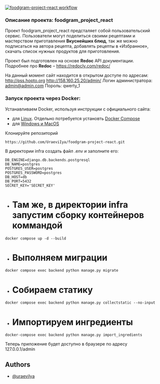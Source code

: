 [![foodgram-project-react workflow](https://github.com/UraeviIya/foodgram-project-react/actions/workflows/main.yml/badge.svg)](https://github.com/UraeviIya/foodgram-project-react/actions/workflows/main.yml)

### Описание проекта: foodgram_project_react

Проект foodgram_project_react предсталяет собой пользовательский сервис. Пользователи могут поделиться
своими рецептами и мастерством приготавления **Вкуснейших блюд**, так же можно подписаться на автора рецепта, добавлять рецепты в «Избранное», скачать список нужных продуктов для приготовления. 

Проект был подготовлен на основе **Redoc** API документации. 
Подробнее про **Redoc** – https://redocly.com/redoc/

На данный момент сайт находится в открытом доступе по адресам:
http://pss.hopto.org
http://158.160.25.20/admin/
Логин администратора: admin@admin.com
Пороль: qwerty_1

### Запуск проекта через Docker:

Устанавливаем Docker, используя инструкции с официального сайта:
- для [Linux](https://docs.docker.com/engine/install/ubuntu/). Отдельно потребуется установть [Docker Compose](https://docs.docker.com/compose/install/)
- для [Windows и MacOS](https://www.docker.com/products/docker-desktop)

Клонируйте репозиторий
```
https://github.com/UraeviIya/foodgram-project-react.git
```

В директории infra создать файл .env и заполните его:
```
DB_ENGINE=django.db.backends.postgresql
DB_NAME=postgres
POSTGRES_USER=postgres
POSTGRES_PASSWORD=postgres
DB_HOST=db
DB_PORT=5432
SECRET_KEY='SECRET_KEY'
```

- # Там же, в директории infra запустим сборку контейнеров коммандой
```
docker compose up -d --build
```

- # Выполняем миграции
```
docker compose exec backend python manage.py migrate
```

- # Собираем статику
```
docker compose exec backend python manage.py collectstatic --no-input
```

- # Импортируем ингредиенты
```
docker-compose exec backend python manage.py import_ingredients
```

Теперь приложение будет доступно в браузере по адресу 127.0.0.1/admin

## Authors

- [@uraevilya](https://github.com/UraeviIya)